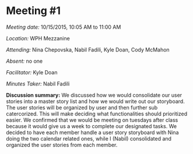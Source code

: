 # Meeting #1

*Meeting date:* 10/15/2015, 10:05 AM to 11:00 AM

*Location:* WPH Mezzanine

*Attending:* Nina Chepovska, Nabil Fadili, Kyle Doan, Cody McMahon

*Absent:* no one

*Facilitator:* Kyle Doan

*Minutes Taker:* Nabil Fadili

**Discussion summary:** We discussed how we would consolidate our user stories into a master story list and how we would write out our storyboard. The user stories will be organized by user and then further sub catercorized. This will make deciding what functionalities should prioritized easier. We confirmed that we would be meeting on tuesdays after class because it would give us a week to complete our designated tasks. 
We decided to have each member handle a user story storyboard with Nina doing the two calendar related ones, while I (Nabil) consolidated and organized the user stories from each member.

